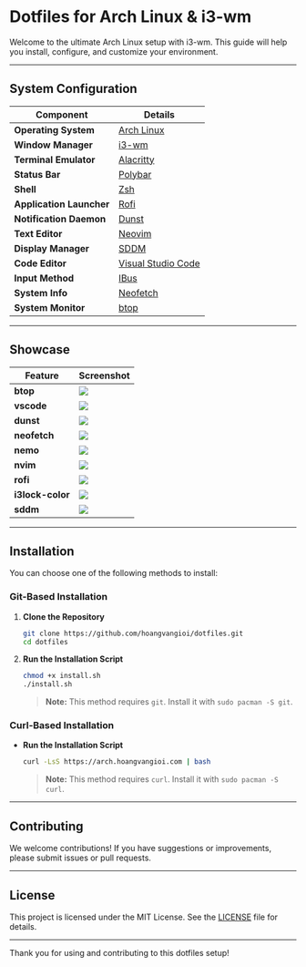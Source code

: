 # Dotfiles for Arch Linux & i3-wm

Welcome to the ultimate Arch Linux setup with i3-wm. This guide will help you install, configure, and customize your environment.

---

## System Configuration

| **Component**            | **Details**                                           |
|--------------------------|-------------------------------------------------------|
| **Operating System**     | [Arch Linux](https://archlinux.org)                   |
| **Window Manager**       | [i3-wm](https://i3wm.org)                             |
| **Terminal Emulator**    | [Alacritty](https://github.com/alacritty/alacritty)   |
| **Status Bar**           | [Polybar](https://github.com/polybar/polybar)         |
| **Shell**                | [Zsh](https://www.zsh.org/)                           |
| **Application Launcher** | [Rofi](https://github.com/davatorium/rofi)            |
| **Notification Daemon**  | [Dunst](https://github.com/dunst-project/dunst)       |
| **Text Editor**          | [Neovim](https://neovim.io)                           |
| **Display Manager**      | [SDDM](https://github.com/sddm/sddm)                  |
| **Code Editor**          | [Visual Studio Code](https://code.visualstudio.com/)  |
| **Input Method**         | [IBus](https://github.com/ibus/ibus)                  |
| **System Info**          | [Neofetch](https://github.com/dylanaraps/neofetch)    |
| **System Monitor**       | [btop](https://github.com/aristocratos/btop)          |

---

## Showcase

| **Feature**       | **Screenshot**                                        |
|-------------------|-------------------------------------------------------|
| **btop**          | ![](https://arch.hoangvangioi.com/btop.png)           |
| **vscode**        | ![](https://arch.hoangvangioi.com/vscode.png)         |
| **dunst**         | ![](https://arch.hoangvangioi.com/dunst.png)          |
| **neofetch**      | ![](https://arch.hoangvangioi.com/neofetch.png)       |
| **nemo**          | ![](https://arch.hoangvangioi.com/nemo.png)           |
| **nvim**          | ![](https://arch.hoangvangioi.com/nvim_v2.png)           |
| **rofi**          | ![](https://arch.hoangvangioi.com/rofi.png)           |
| **i3lock-color**  | ![](https://arch.hoangvangioi.com/i3lock-color.png)   |
| **sddm**          | ![](https://arch.hoangvangioi.com/sddm.png)           |

---

## Installation

You can choose one of the following methods to install:

### Git-Based Installation

1. **Clone the Repository**

    ```sh
    git clone https://github.com/hoangvangioi/dotfiles.git
    cd dotfiles
    ```

2. **Run the Installation Script**

    ```sh
    chmod +x install.sh
    ./install.sh
    ```
    > **Note:** This method requires `git`. Install it with `sudo pacman -S git`.

### Curl-Based Installation

- **Run the Installation Script**

    ```sh
    curl -LsS https://arch.hoangvangioi.com | bash
    ```
    > **Note:** This method requires `curl`. Install it with `sudo pacman -S curl`.

---

## Contributing

We welcome contributions! If you have suggestions or improvements, please submit issues or pull requests.

---

## License

This project is licensed under the MIT License. See the [LICENSE](LICENSE) file for details.

---

Thank you for using and contributing to this dotfiles setup!
